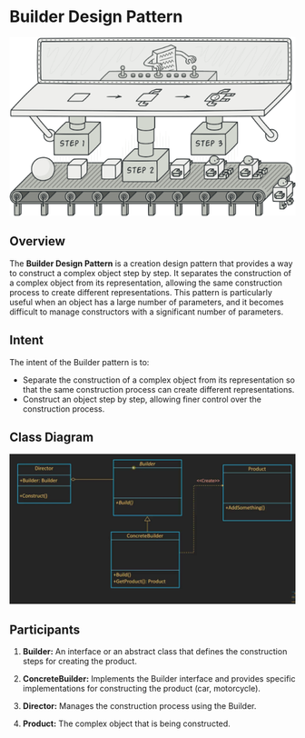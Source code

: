 # Builder Design Pattern
![Builder Design Pattern](BuilderPrev.png)

## Overview

The **Builder Design Pattern** is a creation design pattern that provides a way to construct a complex object step by step. It separates the construction of a complex object from its representation, allowing the same construction process to create different representations. This pattern is particularly useful when an object has a large number of parameters, and it becomes difficult to manage constructors with a significant number of parameters.

## Intent

The intent of the Builder pattern is to:

- Separate the construction of a complex object from its representation so that the same construction process can create different representations.
- Construct an object step by step, allowing finer control over the construction process.
## Class Diagram
![Builder Design Pattern Class Diagram](src/Builder.png)
## Participants

1. **Builder:** An interface or an abstract class that defines the construction steps for creating the product.
   
2. **ConcreteBuilder:** Implements the Builder interface and provides specific implementations for constructing the product (car, motorcycle).

3. **Director:** Manages the construction process using the Builder.

4. **Product:** The complex object that is being constructed.


